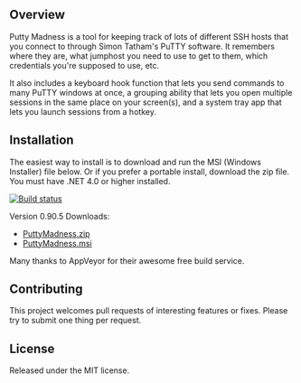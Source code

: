 ## Overview

Putty Madness is a tool for keeping track of lots of different SSH hosts that you connect to through Simon Tatham's PuTTY software. It remembers where they are, what jumphost you need to use to get to them, which credentials you're supposed to use, etc.

It also includes a keyboard hook function that lets you send commands to many PuTTY windows at once, a grouping ability that lets you open multiple sessions in the same place on your screen(s), and a system tray app that lets you launch sessions from a hotkey.

## Installation

The easiest way to install is to download and run the MSI (Windows Installer) file below. Or if you prefer a portable
install, download the zip file. You must have .NET 4.0 or higher installed.

[![Build status](https://ci.appveyor.com/api/projects/status/k59e52u6n0ir4hve?svg=true)](https://ci.appveyor.com/project/ghjm/puttymadness)

Version 0.90.5 Downloads:
* [PuttyMadness.zip](https://ci.appveyor.com/api/buildjobs/qmb2e45bphom9pbl/artifacts/PuttyMadness.zip)
* [PuttyMadness.msi](https://ci.appveyor.com/api/buildjobs/qmb2e45bphom9pbl/artifacts/Setup/bin/Release/PuttyMadness.msi)

Many thanks to AppVeyor for their awesome free build service.

## Contributing

This project welcomes pull requests of interesting features or fixes. Please try to submit one thing per request.

## License

Released under the MIT license.

